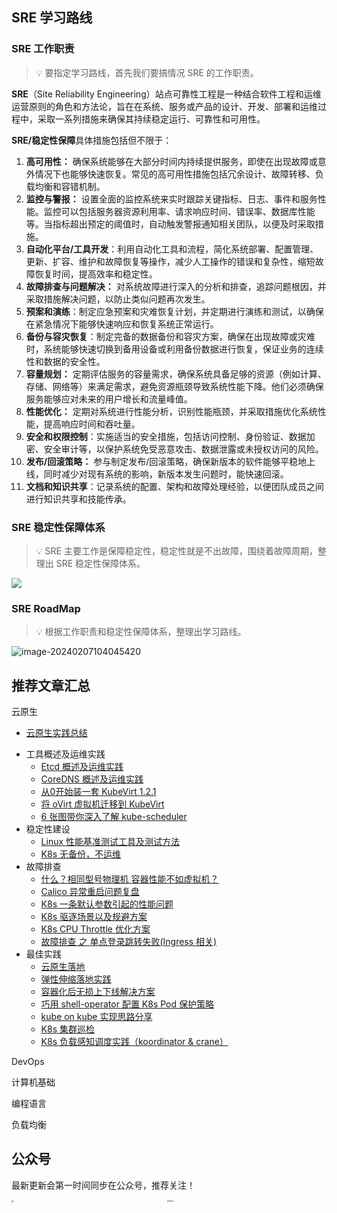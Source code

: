 ## SRE 学习路线

### SRE 工作职责

> 💡 要指定学习路线，首先我们要搞情况 SRE 的工作职责。

**SRE**（Site Reliability Engineering）站点可靠性工程是一种结合软件工程和运维运营原则的角色和方法论，旨在在系统、服务或产品的设计、开发、部署和运维过程中，采取一系列措施来确保其持续稳定运行、可靠性和可用性。

**SRE/稳定性保障**具体措施包括但不限于：

1. **高可用性：** 确保系统能够在大部分时间内持续提供服务，即使在出现故障或意外情况下也能够快速恢复。常见的高可用性措施包括冗余设计、故障转移、负载均衡和容错机制。
2. **监控与警报：** 设置全面的监控系统来实时跟踪关键指标、日志、事件和服务性能。监控可以包括服务器资源利用率、请求响应时间、错误率、数据库性能等。当指标超出预定的阈值时，自动触发警报通知相关团队，以便及时采取措施。
3. **自动化平台/工具开发**：利用自动化工具和流程，简化系统部署、配置管理、更新、扩容、维护和故障恢复等操作，减少人工操作的错误和复杂性，缩短故障恢复时间，提高效率和稳定性。
4. **故障排查与问题解决：** 对系统故障进行深入的分析和排查，追踪问题根因，并采取措施解决问题，以防止类似问题再次发生。
5. **预案和演练**：制定应急预案和灾难恢复计划，并定期进行演练和测试，以确保在紧急情况下能够快速响应和恢复系统正常运行。
6. **备份与容灾恢复**：制定完备的数据备份和容灾方案，确保在出现故障或灾难时，系统能够快速切换到备用设备或利用备份数据进行恢复，保证业务的连续性和数据的安全性。
7. **容量规划：** 定期评估服务的容量需求，确保系统具备足够的资源（例如计算、存储、网络等）来满足需求，避免资源瓶颈导致系统性能下降。他们必须确保服务能够应对未来的用户增长和流量峰值。
8. **性能优化：** 定期对系统进行性能分析，识别性能瓶颈，并采取措施优化系统性能，提高响应时间和吞吐量。
9. **安全和权限控制**：实施适当的安全措施，包括访问控制、身份验证、数据加密、安全审计等，以保护系统免受恶意攻击、数据泄露或未授权访问的风险。
10. **发布/回滚策略：** 参与制定发布/回滚策略，确保新版本的软件能够平稳地上线，同时减少对现有系统的影响，新版本发生问题时，能快速回滚。
11. **文档和知识共享**：记录系统的配置、架构和故障处理经验，以便团队成员之间进行知识共享和技能传承。

### SRE 稳定性保障体系

> 💡 SRE 主要工作是保障稳定性，稳定性就是不出故障，围绕着故障周期，整理出 SRE 稳定性保障体系。

 ![](https://clay-blog.oss-cn-shanghai.aliyuncs.com/img/sre.png)

### SRE RoadMap

> 💡 根据工作职责和稳定性保障体系，整理出学习路线。

![image-20240207104045420](https://clay-blog.oss-cn-shanghai.aliyuncs.com/img/image-20240207104045420.png)

## 推荐文章汇总

云原生

* [云原生实践总结](docs/cloudnative/)

- 工具概述及运维实践
  - [Etcd 概述及运维实践](docs/cloudnative/tools-ops/etcd.md)
  - [CoreDNS 概述及运维实践](docs/cloudnative/tools-ops/coredns.md)
  - [从0开始装一套 KubeVirt 1.2.1](docs/cloudnative/tools-ops/kubevirt-install.md)
  - [将 oVirt 虚拟机迁移到 KubeVirt](docs/cloudnative/tools-ops/ovirt-to-kubevirt.md)
  - [6 张图带你深入了解 kube-scheduler](docs/cloudnative/tools-ops/k8s-scheduler.md)
- 稳定性建设
  - [Linux 性能基准测试工具及测试方法](docs/cloudnative//stability/benchmark/sysbench.md)
  - [K8s 无备份，不运维](docs/cloudnative/stability/dr-br/etcd-and-velero.md)
- 故障排查
  - [什么？相同型号物理机 容器性能不如虚拟机？](docs/cloudnative/troubleshooting/vm-vs-container-performance.md)
  - [Calico 异常重启问题复盘](docs/cloudnative/troubleshooting/calico-restart.md)
  - [K8s 一条默认参数引起的性能问题](docs/cloudnative/troubleshooting/enable-service-links.md)
  - [K8s 驱逐场景以及规避方案](docs/cloudnative/troubleshooting/k8s-eviction.md)
  - [K8s CPU Throttle 优化方案](docs/cloudnative/troubleshooting/cpu-burst.md)
  - [故障排查 之 单点登录跳转失败(Ingress 相关)](docs/cloudnative/troubleshooting/ingress-forward.md)
- 最佳实践
  - [云原生落地](docs/cloudnative/best-practice/containerization.md)
  - [弹性伸缩落地实践](docs/cloudnative/best-practice/hpa.md)
  - [容器化后无损上下线解决方案](docs/cloudnative/best-practice/gracefully-up-down.md)
  - [巧用 shell-operator 配置 K8s Pod 保护策略](docs/cloudnative/best-practice/shell-operator-pdb.md)
  - [kube on kube 实现思路分享](docs/cloudnative/best-practice/kube-on-kube.md)
  - [K8s 集群巡检](docs/cloudnative/best-practice/k8s-scanner.md)
  - [K8s 负载感知调度实践（koordinator & crane）](docs/cloudnative/best-practice/loadaware-scheduler.md)

DevOps

计算机基础

编程语言

负载均衡

## 公众号

最新更新会第一时间同步在公众号，推荐关注！

<div style="text-align: center;">
    <img src="https://clay-blog.oss-cn-shanghai.aliyuncs.com/img/weixin.png" alt="weixin" style="zoom: 25%; margin: 0 auto; display: block;" />
</div>
